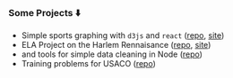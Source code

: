 ### Some Projects ⬇️

- Simple sports graphing with `d3js` and `react` ([repo](https://github.com/ckuzmick/sports-analysis), [site](https://sports-analysis.vercel.app))
- ELA Project on the Harlem Rennaisance ([repo](https://github.com/ckuzmick/harlem-renaissance), [site](https://harlem-renaissance.vercel.app/))
- and tools for simple data cleaning in Node ([repo](https://github.com/ckuzmick/sports-data))
- Training problems for USACO ([repo](https://github.com/ckuzmick/_USACO))
